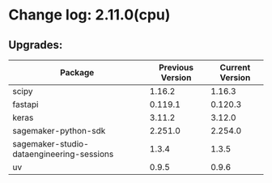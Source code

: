 # Change log: 2.11.0(cpu)

## Upgrades: 

Package | Previous Version | Current Version
---|---|---
scipy|1.16.2|1.16.3
fastapi|0.119.1|0.120.3
keras|3.11.2|3.12.0
sagemaker-python-sdk|2.251.0|2.254.0
sagemaker-studio-dataengineering-sessions|1.3.4|1.3.5
uv|0.9.5|0.9.6
